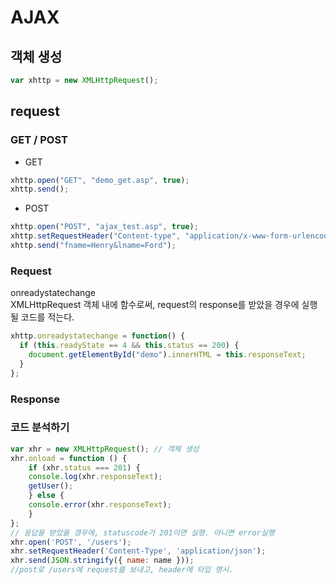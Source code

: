 # AJAX 

## 객체 생성 

```javascript 
var xhttp = new XMLHttpRequest();
```

## request

### GET / POST 

- GET 

```javascript
xhttp.open("GET", "demo_get.asp", true);
xhttp.send();
```
- POST 

```javascript
xhttp.open("POST", "ajax_test.asp", true);
xhttp.setRequestHeader("Content-type", "application/x-www-form-urlencoded");
xhttp.send("fname=Henry&lname=Ford");
```

### Request

onreadystatechange  
XMLHttpRequest 객체 내에 함수로써, request의 response를 받았을 경우에 실행될 코드를 적는다. 

```javascript
xhttp.onreadystatechange = function() {
  if (this.readyState == 4 && this.status == 200) {
    document.getElementById("demo").innerHTML = this.responseText;
  }
};
```

### Response


### 코드 분석하기 

```javascript
var xhr = new XMLHttpRequest(); // 객체 생성
xhr.onload = function () {
    if (xhr.status === 201) {
    console.log(xhr.responseText);
    getUser();
    } else {
    console.error(xhr.responseText);
    }
};
// 응답을 받았을 경우에, statuscode가 201이면 실행. 아니면 error실행
xhr.open('POST', '/users');
xhr.setRequestHeader('Content-Type', 'application/json');
xhr.send(JSON.stringify({ name: name })); 
//post로 /users에 request를 보내고, header에 타입 명시.  
```
